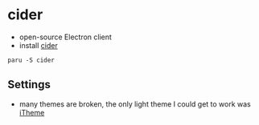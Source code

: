 # cider

- open-source Electron client
- install [cider](https://cider.sh/)

```shell
paru -S cider
```

## Settings

- many themes are broken, the only light theme I could get
  to work was [iTheme](https://github.com/ciderapp/iTheme)

